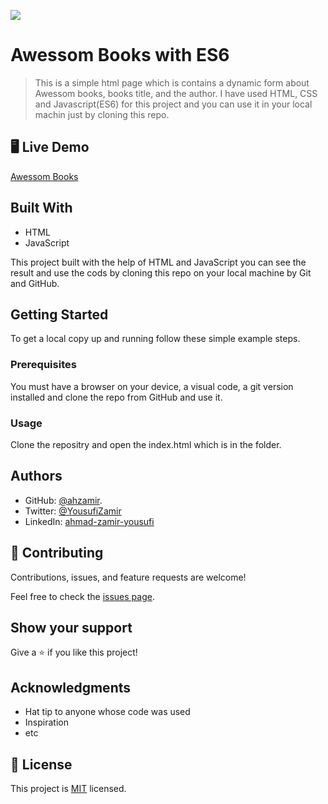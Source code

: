 ![](https://img.shields.io/badge/Microverse-blueviolet)

# Awessom Books with ES6

> This is a simple html page which is contains a dynamic form about Awessom books, books title, and the author. I have used HTML, CSS and Javascript(ES6) for this project and you can use it in your local machin just by cloning this repo.


## 🖥️ Live Demo

[Awessom Books]()

## Built With

- HTML
- JavaScript

This project built with the help of HTML and JavaScript you can see the result and use the cods by cloning this repo on your local machine by Git and GitHub.

## Getting Started

To get a local copy up and running follow these simple example steps.

### Prerequisites

You must have a browser on your device, a visual code, a git version installed and clone the repo from GitHub and use it.

### Usage

Clone the repositry and open the index.html which is in the folder.

## Authors

- GitHub: [@ahzamir](https://github.com/ahzamir).
- Twitter: [@YousufiZamir](https://twitter.com/YousufiZamir)
- LinkedIn: [ahmad-zamir-yousufi](https://www.linkedin.com/in/ahmad-zamir-yousufi-70603317b/)


## 🤝 Contributing

Contributions, issues, and feature requests are welcome!

Feel free to check the [issues page](../../issues/).

## Show your support

Give a ⭐️ if you like this project!

## Acknowledgments

- Hat tip to anyone whose code was used
- Inspiration
- etc

## 📝 License

This project is [MIT](./MIT.md) licensed.
